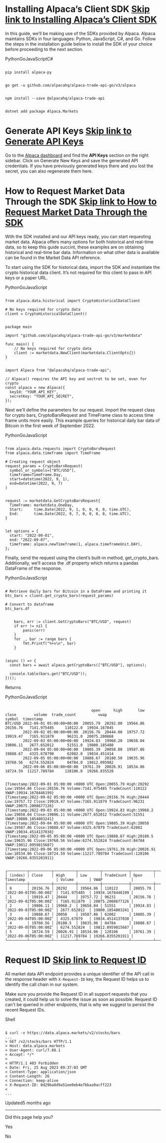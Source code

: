 # Installing Alpaca’s Client SDK   [Skip link to Installing Alpaca’s Client SDK](https://docs.alpaca.markets/docs/getting-started-with-alpaca-market-data\#installing-alpacas-client-sdk)

In this guide, we’ll be making use of the SDKs provided by Alpaca. Alpaca maintains SDKs in four languages: Python, JavaScript, C#, and Go. Follow the steps in the installation guide below to install the SDK of your choice before proceeding to the next section.

PythonGoJavaScriptC#

```rdmd-code lang-python theme-light

pip install alpaca-py

```

```rdmd-code lang-go theme-light

go get -u github.com/alpacahq/alpaca-trade-api-go/v3/alpaca

```

```rdmd-code lang-javascript theme-light

npm install --save @alpacahq/alpaca-trade-api

```

```rdmd-code lang-csharp theme-light

dotnet add package Alpaca.Markets

```

# Generate API Keys   [Skip link to Generate API Keys](https://docs.alpaca.markets/docs/getting-started-with-alpaca-market-data\#generate-api-keys)

Go to the [Alpaca dashboard](https://app.alpaca.markets/brokerage/dashboard/overview) and find the **API Keys** section on the right sidebar. Click on Generate New Keys and save the generated API credentials. If you have previously generated keys there and you lost the secret, you can also regenerate them here.

# How to Request Market Data Through the SDK   [Skip link to How to Request Market Data Through the SDK](https://docs.alpaca.markets/docs/getting-started-with-alpaca-market-data\#how-to-request-market-data-through-the-sdk)

With the SDK installed and our API keys ready, you can start requesting market data. Alpaca offers many options for both historical and real-time data, so to keep this guide succint, these examples are on obtaining historical and real-time bar data. Information on what other data is available can be found in the Market Data API reference.

To start using the SDK for historical data, import the SDK and instantiate the crypto historical data client. It’s not required for this client to pass in API keys or a paper URL.

PythonGoJavaScript

```rdmd-code lang-python theme-light

from alpaca.data.historical import CryptoHistoricalDataClient

# No keys required for crypto data
client = CryptoHistoricalDataClient()

```

```rdmd-code lang-go theme-light

package main

import "github.com/alpacahq/alpaca-trade-api-go/v3/marketdata"

func main() {
	// No keys required for crypto data
	client := marketdata.NewClient(marketdata.ClientOpts{})
}

```

```rdmd-code lang-javascript theme-light

import Alpaca from "@alpacahq/alpaca-trade-api";

// Alpaca() requires the API key and sectret to be set, even for crypto
const alpaca = new Alpaca({
  keyId: "YOUR_API_KEY",
  secretKey: "YOUR_API_SECRET",
});

```

Next we’ll define the parameters for our request. Import the request class for crypto bars, CryptoBarsRequest and TimeFrame class to access time frame units more easily. This example queries for historical daily bar data of Bitcoin in the first week of September 2022.

PythonGoJavaScript

```rdmd-code lang-python theme-light

from alpaca.data.requests import CryptoBarsRequest
from alpaca.data.timeframe import TimeFrame

# Creating request object
request_params = CryptoBarsRequest(
  symbol_or_symbols=["BTC/USD"],
  timeframe=TimeFrame.Day,
  start=datetime(2022, 9, 1),
  end=datetime(2022, 9, 7)
)

```

```rdmd-code lang-go theme-light

request := marketdata.GetCryptoBarsRequest{
  TimeFrame: marketdata.OneDay,
  Start:     time.Date(2022, 9, 1, 0, 0, 0, 0, time.UTC),
  End:       time.Date(2022, 9, 7, 0, 0, 0, 0, time.UTC),
}

```

```rdmd-code lang-javascript theme-light

let options = {
  start: "2022-09-01",
  end: "2022-09-07",
  timeframe: alpaca.newTimeframe(1, alpaca.timeframeUnit.DAY),
};

```

Finally, send the request using the client’s built-in method, get\_crypto\_bars. Additionally, we’ll access the .df property which returns a pandas DataFrame of the response.

PythonGoJavaScript

```rdmd-code lang-python theme-light

# Retrieve daily bars for Bitcoin in a DataFrame and printing it
btc_bars = client.get_crypto_bars(request_params)

# Convert to dataframe
btc_bars.df

```

```rdmd-code lang-go theme-light

	bars, err := client.GetCryptoBars("BTC/USD", request)
	if err != nil {
		panic(err)
	}
	for _, bar := range bars {
		fmt.Printf("%+v\n", bar)
	}

```

```rdmd-code lang-javascript theme-light

(async () => {
  const bars = await alpaca.getCryptoBars(["BTC/USD"], options);

  console.table(bars.get("BTC/USD"));
})();

```

Returns

PythonGoJavaScript

```rdmd-code lang-text theme-light

                                       open      high       low     close        volume  trade_count          vwap
symbol  timestamp
BTC/USD 2022-09-01 05:00:00+00:00  20055.79  20292.00  19564.86  20156.76   7141.975485     110122.0  19934.167845
        2022-09-02 05:00:00+00:00  20156.76  20444.00  19757.72  19919.47   7165.911879      96231.0  20075.200868
        2022-09-03 05:00:00+00:00  19924.83  19968.20  19658.04  19806.11   2677.652012      51551.0  19800.185480
        2022-09-04 05:00:00+00:00  19805.39  20058.00  19587.86  19888.67   4325.678790      62082.0  19834.451414
        2022-09-05 05:00:00+00:00  19888.67  20180.50  19635.96  19760.56   6274.552824      84784.0  19812.095982
        2022-09-06 05:00:00+00:00  19761.39  20026.91  18534.06  18724.59  11217.789784     128106.0  19266.835520

```

```rdmd-code lang-go theme-light

{Timestamp:2022-09-01 05:00:00 +0000 UTC Open:20055.79 High:20292 Low:19564.86 Close:20156.76 Volume:7141.975485 TradeCount:110122 VWAP:19934.1678446199}
{Timestamp:2022-09-02 05:00:00 +0000 UTC Open:20156.76 High:20444 Low:19757.72 Close:19919.47 Volume:7165.911879 TradeCount:96231 VWAP:20075.2008677126}
{Timestamp:2022-09-03 05:00:00 +0000 UTC Open:19924.83 High:19968.2 Low:19658.04 Close:19806.11 Volume:2677.652012 TradeCount:51551 VWAP:19800.1854803241}
{Timestamp:2022-09-04 05:00:00 +0000 UTC Open:19805.39 High:20058 Low:19587.86 Close:19888.67 Volume:4325.67879 TradeCount:62082 VWAP:19834.4514137038}
{Timestamp:2022-09-05 05:00:00 +0000 UTC Open:19888.67 High:20180.5 Low:19635.96 Close:19760.56 Volume:6274.552824 TradeCount:84784 VWAP:19812.0959815687}
{Timestamp:2022-09-06 05:00:00 +0000 UTC Open:19761.39 High:20026.91 Low:18534.06 Close:18724.59 Volume:11217.789784 TradeCount:128106 VWAP:19266.8355201911}

```

```rdmd-code lang-javascript theme-light

┌─────────┬──────────┬──────────┬──────────┬────────────┬──────────┬────────────────────────┬──────────────┬──────────────────┐
│ (index) │ Close    │ High     │ Low      │ TradeCount │ Open     │ Timestamp              │ Volume       │ VWAP             │
├─────────┼──────────┼──────────┼──────────┼────────────┼──────────┼────────────────────────┼──────────────┼──────────────────┤
│ 0       │ 20156.76 │ 20292    │ 19564.86 │ 110122     │ 20055.79 │ '2022-09-01T05:00:00Z' │ 7141.975485  │ 19934.1678446199 │
│ 1       │ 19919.47 │ 20444    │ 19757.72 │ 96231      │ 20156.76 │ '2022-09-02T05:00:00Z' │ 7165.911879  │ 20075.2008677126 │
│ 2       │ 19806.11 │ 19968.2  │ 19658.04 │ 51551      │ 19924.83 │ '2022-09-03T05:00:00Z' │ 2677.652012  │ 19800.1854803241 │
│ 3       │ 19888.67 │ 20058    │ 19587.86 │ 62082      │ 19805.39 │ '2022-09-04T05:00:00Z' │ 4325.67879   │ 19834.4514137038 │
│ 4       │ 19760.56 │ 20180.5  │ 19635.96 │ 84784      │ 19888.67 │ '2022-09-05T05:00:00Z' │ 6274.552824  │ 19812.0959815687 │
│ 5       │ 18724.59 │ 20026.91 │ 18534.06 │ 128106     │ 19761.39 │ '2022-09-06T05:00:00Z' │ 11217.789784 │ 19266.8355201911 │
└─────────┴──────────┴──────────┴──────────┴────────────┴──────────┴────────────────────────┴──────────────┴──────────────────┘

```

# Request ID   [Skip link to Request ID](https://docs.alpaca.markets/docs/getting-started-with-alpaca-market-data\#request-id)

All market data API endpoint provides a unique identifier of the API call in the response header with `X-Request-ID` key, the Request ID helps us to identify the call chain in our system.

Make sure you provide the Request ID in all support requests that you created, it could help us to solve the issue as soon as possible. Request ID can't be queried in other endpoints, that is why we suggest to persist the recent Request IDs.

Shell

```rdmd-code lang-shell theme-light

$ curl -v https://data.alpaca.markets/v2/stocks/bars
...
> GET /v2/stocks/bars HTTP/1.1
> Host: data.alpaca.markets
> User-Agent: curl/7.88.1
> Accept: */*
>
< HTTP/1.1 403 Forbidden
< Date: Fri, 25 Aug 2023 09:37:03 GMT
< Content-Type: application/json
< Content-Length: 26
< Connection: keep-alive
< X-Request-ID: 0d29ba8d9a51ee0eb4e7bbaa9acff223
<
...

```

Updated5 months ago

* * *

Did this page help you?

Yes

No
